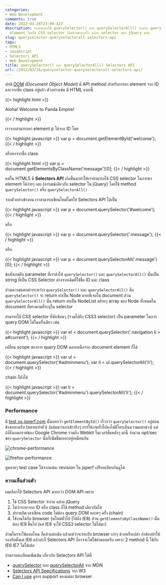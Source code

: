 ```yaml
---
categories:
- Web Development
comments: true
date: 2012-03-26T23:09:42Z
description: เราสามารถใช้ querySelector() และ querySelectorAll() สำหรับ query DOM
  element โดยใช้ CSS selector ได้อย่างสะดวกใจ คล้าย selector ของ jQuery ครับ
slug: queryselector-queryselectorall-selectors-api
tags:
- HTML5
- JavaScript
- Selectors API
- Web Development
title: querySelector() และ querySelectorAll() Selectors API
url: /2012/03/26/queryselector-queryselectorall-selectors-api/
---
```


ปกติ [DOM](http://www.w3.org/DOM/) _(Document Object Model)_ มี API method สำหรับการหา element จาก ID และจากชื่อ class อยู่แล้ว ตัวอย่างเช่น มี HTML แบบนี้

{{< highlight html >}}
<p id="welcome" class="message">
  Aloha! Welcome to Panda Empire!
</p>
{{< / highlight >}}

เราจากสามารถหา element p ได้จาก ID โดย

{{< highlight javascript >}}
var p = document.getElementById('welcome');
{{< / highlight >}}

หรือหาจากชื่อ class

{{< highlight html >}}
var p = document.getElementsByClassName('message')[0];
{{< / highlight >}}


แต่ใน HTML5 มี **Selectors API** เกิดขึ้นมาทำให้เราสามารถใช้ CSS selector ในการหา element ได้ง่ายๆ เลย (อารมณ์เดียวกับ selector ใน jQuery) โดยใช้ method `querySelector()` หรือ `querySelectorAll()`

จากตัวอย่างข้างบน เราสามารถเขียนใหม่โดยใช้ Selectors API ได้เป็น

{{< highlight javascript >}}
var p = document.querySelector('#welcome');
{{< / highlight >}}

หรือ

{{< highlight javascript >}}
var p = document.querySelector('.message');
{{< / highlight >}}

หรือ

{{< highlight javascript >}}
var p = document.querySelectorAll('.message')[0];
{{< / highlight >}}


ข้อสังเกตคือ parameter ที่เราส่งให้ `querySelector()` และ `querySelectorAll()` นั้นเป็น string ที่เป็น CSS Selector ต่างจากเดิมที่ใช้ชื่อ ID และ class

ส่วนความแตกต่างระหว่าง `querySelector()` และ `querySelectorAll()` คือ `querySelector()` จะ return ค่าเป็น Node แรกที่เจอใน document ส่วน `querySelectorAll()` นั้น return ค่าเป็น NodeList คล้ายๆ array ของ Node ทั้งหมดใน document ที่ตรงตามที่ระบุใน selector

สามารถใช้ CSS selector ที่ซับซ้อนๆ (รวมไปถึง CSS3 selector) เป็น parameter ในการ query DOM ได้ในครั้งเดียว เช่น

{{< highlight javascript >}}
var el = document.querySelector('.navigation li > a#current');
{{< / highlight >}}

เปลี่ยน scope ของการ query DOM นอกเหนือจาก document element ก็ได้

{{< highlight javascript >}}
var ul = document.querySelector('#adminmenu');
var li = ul.querySelectorAll('li');
{{< / highlight >}}

chain ก็ยังได้

{{< highlight javascript >}}
var li = document.querySelector('#adminmenu').querySelectorAll('li');
{{< / highlight >}}

### Performance

มี [test บน jsperf.com](http://jsperf.com/getelementbyid-vs-queryselector) นั้นบอกว่า `getElementById()` เร็วกว่า `querySelector()` อยู่ค่อนข้างเยอะครับ (หลายเท่าตัว) (แต่ผมว่าเอาเข้าจริงๆ การใช้งานทั่วไปคงไม่มีใครเห็นความแตกต่าง) แต่ถ้าัสังเกตกราฟของ Google Chrome รวมถึง Webkit ในเวอร์ชั่นหลังๆ มานี้ จำนวน opt/sec ของ `querySelector` นั้นก็เพิ่มขึ้นเยอะอยู่เหมือนกัน

![chrome-performance](https://farm9.staticflickr.com/8384/8536143624_42b62d563a_z.jpg)

![firefox-performance](https://farm9.staticflickr.com/8095/8535036869_57d8d41523_z.jpg)

ดูหลายๆ test case ได้จากแต่ละ revision ใน jsperf เปรียบเทียบกันดูได้

### ความเห็นส่วนตัว

ผมเลือกใช้ Selectors API มากกว่า DOM API เพราะ

1. ใช้ CSS Selector จำง่าย คล้าย jQuery
2. ไม่ว่าจะหาจาก ID หรือ class ก็ใช้ method เดียวกันได้
3. ประหยัดเวลาเขียน code ไม่ต้อง query DOM หลายๆ ครั้ง (chain)
4. ใช้งานได้กับ browser รุ่นใหม่ทั่วไป (ได้ถึง IE8) ส่วน `getElementsByClassName()` นั้นต้อง IE9 ขึ้นไป (แต่ IE8 จะใช้ CSS3 selector ไม่ได้นะ)

ส่วนใครจะใช้แบบไหน ก็แล้วแต่ถนัด แล้วแต่ว่าจะรองรับ browser เก่าๆ ด้วยหรือเปล่า ถ้าต้องทำให้รองรับตั้งแต่ IE6 แล้วล่ะก็ Selectors API ก็อาจจะไม่ใช่คำตอบครับ เพราะ 2 method นี้ ใช้กับ IE6 IE7 ไม่ได้เด้อ

อ่านรายละเอียดเพิ่มเติม เกี่ยวกับ Selectors API ได้ที่


* [querySelector](https://developer.mozilla.org/En/DOM/Document.querySelector) และ [querySelectorAll](https://developer.mozilla.org/en/DOM/document.querySelectorAll) จาก MDN
* [Selectors API Specifications](http://www.w3.org/TR/selectors-api/) จาก W3
* [Can I use](http://caniuse.com/#search=querySelector) ดูการ support ของแต่ละ browser
